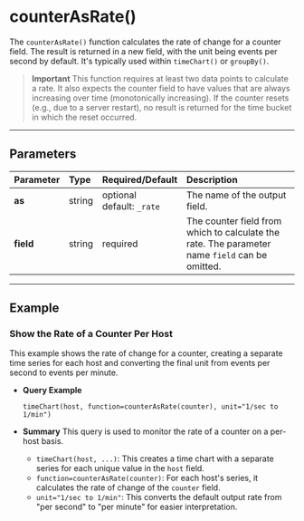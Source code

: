 # counterAsRate()

The `counterAsRate()` function calculates the rate of change for a counter field. The result is returned in a new field, with the unit being events per second by default. It's typically used within `timeChart()` or `groupBy()`.

> **Important**
> This function requires at least two data points to calculate a rate. It also expects the counter field to have values that are always increasing over time (monotonically increasing). If the counter resets (e.g., due to a server restart), no result is returned for the time bucket in which the reset occurred.

***

## Parameters

| Parameter | Type | Required/Default | Description |
| :--- | :--- | :--- | :--- |
| **as** | string | optional <br> default: `_rate` | The name of the output field. |
| **field** | string | required | The counter field from which to calculate the rate. The parameter name `field` can be omitted. |

***

## Example

### Show the Rate of a Counter Per Host

This example shows the rate of change for a counter, creating a separate time series for each host and converting the final unit from events per second to events per minute.

* **Query Example**
    ```
    timeChart(host, function=counterAsRate(counter), unit="1/sec to 1/min")
    ```

* **Summary**
    This query is used to monitor the rate of a counter on a per-host basis.
    - `timeChart(host, ...)`: This creates a time chart with a separate series for each unique value in the `host` field.
    - `function=counterAsRate(counter)`: For each host's series, it calculates the rate of change of the `counter` field.
    - `unit="1/sec to 1/min"`: This converts the default output rate from "per second" to "per minute" for easier interpretation.